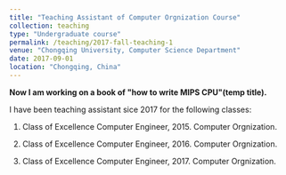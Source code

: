 ```yaml
---
title: "Teaching Assistant of Computer Orgnization Course"
collection: teaching
type: "Undergraduate course"
permalink: /teaching/2017-fall-teaching-1
venue: "Chongqing University, Computer Science Department"
date: 2017-09-01
location: "Chongqing, China"
---
```


**Now I am working on a book of "how to write MIPS CPU"(temp title).**

I have been teaching assistant sice 2017 for the following classes:

1. Class of Excellence Computer Engineer, 2015. Computer Orgnization. 

1. Class of Excellence Computer Engineer, 2016. Computer Orgnization. 

1. Class of Excellence Computer Engineer, 2017. Computer Orgnization. 

